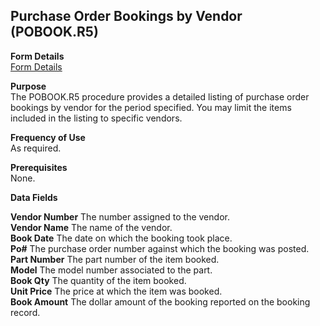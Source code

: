 ##  Purchase Order Bookings by Vendor (POBOOK.R5)

<PageHeader />

**Form Details**  
[ Form Details ](POBOOK-R5-1/README.md)   

**Purpose**  
The POBOOK.R5 procedure provides a detailed listing of purchase order bookings
by vendor for the period specified. You may limit the items included in the
listing to specific vendors.

**Frequency of Use**  
As required.

**Prerequisites**  
None.

**Data Fields**

**Vendor Number** The number assigned to the vendor.  
**Vendor Name** The name of the vendor.  
**Book Date** The date on which the booking took place.  
**Po#** The purchase order number against which the booking was posted.  
**Part Number** The part number of the item booked.  
**Model** The model number associated to the part.  
**Book Qty** The quantity of the item booked.  
**Unit Price** The price at which the item was booked.  
**Book Amount** The dollar amount of the booking reported on the booking
record.  
  
<badge text= "Version 8.10.57" vertical="middle" />

<PageFooter />